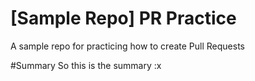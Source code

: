 # [Sample Repo] PR Practice
A sample repo for practicing how to create Pull Requests

#Summary
So this is the summary :x
